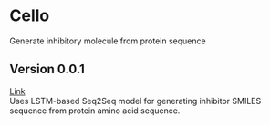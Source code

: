 # Cello
Generate inhibitory molecule from protein sequence

## Version 0.0.1 
[Link](../../../Cello/tree/leegw00-Cello-0.0.1) <br/>
Uses LSTM-based Seq2Seq model for generating inhibitor SMILES sequence from protein amino acid sequence. <br/>
